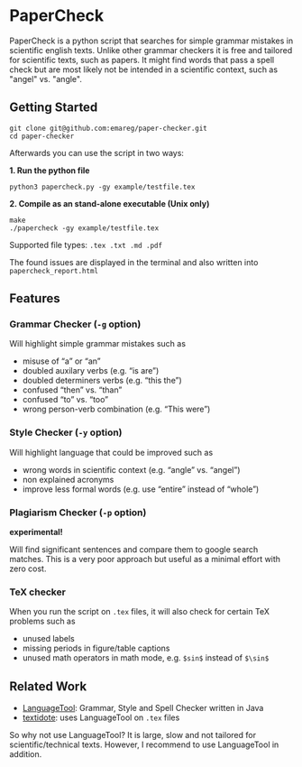 
# PaperCheck

PaperCheck is a python script that searches for simple grammar mistakes in scientific english texts. Unlike other grammar checkers it is free and tailored for scientific texts, such as papers. It might find words that pass a spell check but are most likely not be intended in a scientific context, such as "angel" vs. "angle".


## Getting Started

```
git clone git@github.com:emareg/paper-checker.git
cd paper-checker
```

Afterwards you can use the script in two ways:

**1. Run the python file**
```
python3 papercheck.py -gy example/testfile.tex
```

**2. Compile as an stand-alone executable (Unix only)**
```
make
./papercheck -gy example/testfile.tex
```

Supported file types: `.tex .txt .md .pdf`

The found issues are displayed in the terminal and also written into `papercheck_report.html`



## Features

### Grammar Checker (`-g` option)
Will highlight simple grammar mistakes such as

* misuse of “a” or “an”
* doubled auxilary verbs (e.g. “is are”)
* doubled determiners verbs (e.g. “this the”)
* confused “then” vs. “than”
* confused “to” vs. “too”
* wrong person-verb combination (e.g. “This were”)



### Style Checker (`-y` option)
Will highlight language that could be improved such as


* wrong words in scientific context (e.g. “angle” vs. “angel”)
* non explained acronyms
* improve less formal words (e.g. use “entire” instead of “whole”)
<!-- * numbers below 12 are written as digits -->


### Plagiarism Checker (`-p` option)
**experimental!**

Will find significant sentences and compare them to google search matches. This is a very poor approach but useful as a minimal effort with zero cost.



### TeX checker
When you run the script on `.tex` files, it will also check for certain TeX problems such as

* unused labels
* missing periods in figure/table captions
* unused math operators in math mode, e.g. `$sin$` instead of `$\sin$` 


## Related Work

* [LanguageTool](https://languagetool.org/): Grammar, Style and Spell Checker written in Java
* [textidote](https://github.com/sylvainhalle/textidote): uses LanguageTool on `.tex` files

So why not use LanguageTool? It is large, slow and not tailored for scientific/technical texts. However, I recommend to use LanguageTool in addition.

